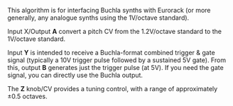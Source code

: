 
This algorithm is for interfacing Buchla synths with Eurorack (or more generally, any analogue synths using the
1V/octave standard).

Input X/Output **A** convert a pitch CV from the 1.2V/octave standard to the 1V/octave standard.

Input **Y** is intended to receive a Buchla-format combined trigger & gate signal (typically a 10V trigger pulse followed by
a sustained 5V gate). From this, output **B** generates just the trigger pulse (at 5V). If you need the gate signal, you can
directly use the Buchla output.

The **Z** knob/CV provides a tuning control, with a range of approximately ±0.5 octaves.
